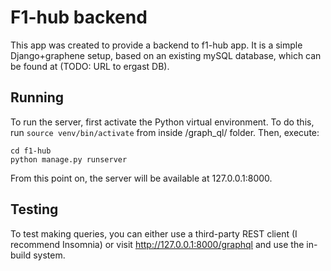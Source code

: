 # F1-hub backend

This app was created to provide a backend to f1-hub app.
It is a simple Django+graphene setup, based on an existing mySQL database, which can be found at (TODO: URL to ergast DB).

## Running 

To run the server, first activate the Python virtual environment. To do this, run ` source venv/bin/activate ` from inside /graph_ql/ folder.
Then, execute:
```
cd f1-hub
python manage.py runserver
```
From this point on, the server will be available at 127.0.0.1:8000.

## Testing

To test making queries, you can either use a third-party REST client (I recommend Insomnia) or visit http://127.0.0.1:8000/graphql and use the in-build system.

